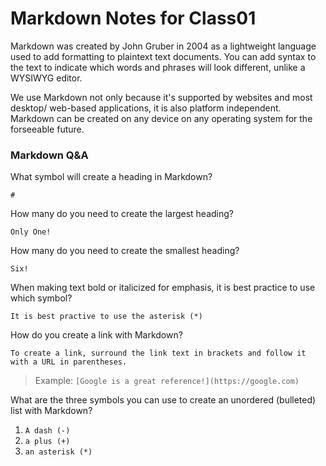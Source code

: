 # Markdown Notes for Class01

Markdown was created by John Gruber in 2004 as a lightweight language used to add formatting to plaintext text documents. 
You can add syntax to the text to indicate which words and phrases will look different, unlike a WYSIWYG editor.

We use Markdown not only because it's supported by websites and most desktop/ web-based applications, it is also platform independent. 
Markdown can be created on any device on any operating system for the forseeable future.

### Markdown Q&A
What symbol will create a heading in Markdown?

`#`

How many do you need to create the largest heading?

`Only One!`

How many do you need to create the smallest heading?

`Six!`

When making text bold or italicized for emphasis, it is best practice to use which symbol?

`It is best practive to use the asterisk (*)`

How do you create a link with Markdown?

`To create a link, surround the link text in brackets and follow it with a URL in parentheses.`

> Example: `[Google is a great reference!](https://google.com)`

What are the three symbols you can use to create an unordered (bulleted) list with Markdown?
1. `A dash (-)`
2. `a plus (+)` 
3. `an asterisk (*)`
